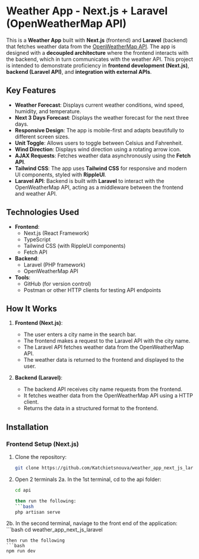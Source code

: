 # Weather App - Next.js + Laravel (OpenWeatherMap API)

This is a **Weather App** built with **Next.js** (frontend) and **Laravel** (backend) that fetches weather data from the [OpenWeatherMap API](https://openweathermap.org/api). The app is designed with a **decoupled architecture** where the frontend interacts with the backend, which in turn communicates with the weather API. This project is intended to demonstrate proficiency in **frontend development (Next.js)**, **backend (Laravel API)**, and **integration with external APIs**.

## Key Features

- **Weather Forecast**: Displays current weather conditions, wind speed, humidity, and temperature.
- **Next 3 Days Forecast**: Displays the weather forecast for the next three days.
- **Responsive Design**: The app is mobile-first and adapts beautifully to different screen sizes.
- **Unit Toggle**: Allows users to toggle between Celsius and Fahrenheit.
- **Wind Direction**: Displays wind direction using a rotating arrow icon.
- **AJAX Requests**: Fetches weather data asynchronously using the **Fetch API**.
- **Tailwind CSS**: The app uses **Tailwind CSS** for responsive and modern UI components, styled with **RippleUI**.
- **Laravel API**: Backend is built with **Laravel** to interact with the OpenWeatherMap API, acting as a middleware between the frontend and weather API.

## Technologies Used

- **Frontend**: 
  - Next.js (React Framework)
  - TypeScript
  - Tailwind CSS (with RippleUI components)
  - Fetch API
- **Backend**:
  - Laravel (PHP framework)
  - OpenWeatherMap API
- **Tools**:
  - GitHub (for version control)
  - Postman or other HTTP clients for testing API endpoints

## How It Works

1. **Frontend (Next.js)**:
   - The user enters a city name in the search bar.
   - The frontend makes a request to the Laravel API with the city name.
   - The Laravel API fetches weather data from the OpenWeatherMap API.
   - The weather data is returned to the frontend and displayed to the user.

2. **Backend (Laravel)**:
   - The backend API receives city name requests from the frontend.
   - It fetches weather data from the OpenWeatherMap API using a HTTP client.
   - Returns the data in a structured format to the frontend.

## Installation

### Frontend Setup (Next.js)

1. Clone the repository:
   ```bash
   git clone https://github.com/Katchietsnouva/weather_app_next_js_laravel/

2. Open 2 terminals
2a. In the 1st terminal, cd to the api folder:
    ```bash
   cd api

    then run the following:
    ```bash
    php artisan serve

2b. In the second terminal, naviage to the front end of the application:
    ```bash
    cd weather_app_next_js_laravel

    then run the following
    ```bash
    npm run dev
    
